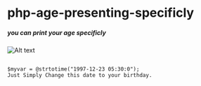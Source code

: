 # php-age-presenting-specificly
##### you can print your age specificly

![Alt text](/age.jpg)


<pre>
<code>
$myvar = @strtotime("1997-12-23 05:30:0");
Just Simply Change this date to your birthday.
</code>
</pre>

